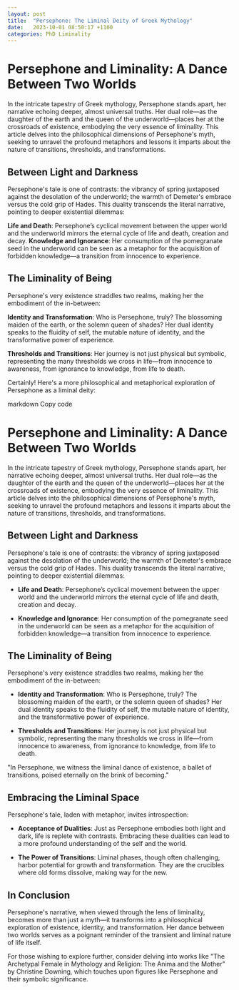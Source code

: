 ```yaml
---
layout: post
title:  "Persephone: The Liminal Deity of Greek Mythology"
date:   2023-10-01 08:50:17 +1100
categories: PhD Liminality
---
```


# Persephone and Liminality: A Dance Between Two Worlds

In the intricate tapestry of Greek mythology, Persephone stands apart, her narrative echoing deeper, almost universal truths. Her dual role—as the daughter of the earth and the queen of the underworld—places her at the crossroads of existence, embodying the very essence of liminality. This article delves into the philosophical dimensions of Persephone's myth, seeking to unravel the profound metaphors and lessons it imparts about the nature of transitions, thresholds, and transformations.

## Between Light and Darkness

Persephone's tale is one of contrasts: the vibrancy of spring juxtaposed against the desolation of the underworld; the warmth of Demeter's embrace versus the cold grip of Hades. This duality transcends the literal narrative, pointing to deeper existential dilemmas:

**Life and Death**: Persephone’s cyclical movement between the upper world and the underworld mirrors the eternal cycle of life and death, creation and decay.
**Knowledge and Ignorance**: Her consumption of the pomegranate seed in the underworld can be seen as a metaphor for the acquisition of forbidden knowledge—a transition from innocence to experience.

## The Liminality of Being

Persephone's very existence straddles two realms, making her the embodiment of the in-between:

 **Identity and Transformation**: Who is Persephone, truly? The blossoming maiden of the earth, or the solemn queen of shades? Her dual identity speaks to the fluidity of self, the mutable nature of identity, and the transformative power of experience.

**Thresholds and Transitions**: Her journey is not just physical but symbolic, representing the many thresholds we cross in life—from innocence to awareness, from ignorance to knowledge, from life to death.




Certainly! Here's a more philosophical and metaphorical exploration of Persephone as a liminal deity:

markdown
Copy code
# Persephone and Liminality: A Dance Between Two Worlds

In the intricate tapestry of Greek mythology, Persephone stands apart, her narrative echoing deeper, almost universal truths. Her dual role—as the daughter of the earth and the queen of the underworld—places her at the crossroads of existence, embodying the very essence of liminality. This article delves into the philosophical dimensions of Persephone's myth, seeking to unravel the profound metaphors and lessons it imparts about the nature of transitions, thresholds, and transformations.

## Between Light and Darkness

Persephone's tale is one of contrasts: the vibrancy of spring juxtaposed against the desolation of the underworld; the warmth of Demeter's embrace versus the cold grip of Hades. This duality transcends the literal narrative, pointing to deeper existential dilemmas:

- **Life and Death**: Persephone’s cyclical movement between the upper world and the underworld mirrors the eternal cycle of life and death, creation and decay.

- **Knowledge and Ignorance**: Her consumption of the pomegranate seed in the underworld can be seen as a metaphor for the acquisition of forbidden knowledge—a transition from innocence to experience.

## The Liminality of Being

Persephone's very existence straddles two realms, making her the embodiment of the in-between:

- **Identity and Transformation**: Who is Persephone, truly? The blossoming maiden of the earth, or the solemn queen of shades? Her dual identity speaks to the fluidity of self, the mutable nature of identity, and the transformative power of experience.

- **Thresholds and Transitions**: Her journey is not just physical but symbolic, representing the many thresholds we cross in life—from innocence to awareness, from ignorance to knowledge, from life to death.

"In Persephone, we witness the liminal dance of existence, a ballet of transitions, poised eternally on the brink of becoming."


## Embracing the Liminal Space

Persephone's tale, laden with metaphor, invites introspection:

- **Acceptance of Dualities**: Just as Persephone embodies both light and dark, life is replete with contrasts. Embracing these dualities can lead to a more profound understanding of the self and the world.

- **The Power of Transitions**: Liminal phases, though often challenging, harbor potential for growth and transformation. They are the crucibles where old forms dissolve, making way for the new.

## In Conclusion

Persephone's narrative, when viewed through the lens of liminality, becomes more than just a myth—it transforms into a philosophical exploration of existence, identity, and transformation. Her dance between two worlds serves as a poignant reminder of the transient and liminal nature of life itself.

For those wishing to explore further, consider delving into works like "The Archetypal Female in Mythology and Religion: The Anima and the Mother" by Christine Downing, which touches upon figures like Persephone and their symbolic significance.

